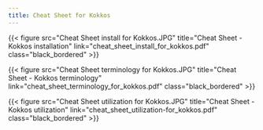 ```yaml
---
title: Cheat Sheet for Kokkos                
---
```

<style>/*<--!*/
.black_bordered{
  border: .5rem solid black;
  width: 100%;
  max-width: 20rem;
}
/*-->*/</style>

{{< figure src="Cheat Sheet install for Kokkos.JPG" title="Cheat Sheet - Kokkos installation" link="cheat_sheet_install_for_kokkos.pdf" class="black_bordered" >}}

{{< figure src="Cheat Sheet terminology for Kokkos.JPG" title="Cheat Sheet - Kokkos terminology" link="cheat_sheet_terminology_for_kokkos.pdf" class="black_bordered" >}}

{{< figure src="Cheat Sheet utilization for Kokkos.JPG" title="Cheat Sheet - Kokkos utilization" link="cheat_sheet_utilization-for_kokkos.pdf" class="black_bordered" >}}


